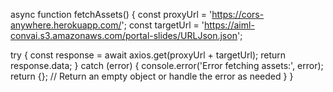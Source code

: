 async function fetchAssets() {
  const proxyUrl = 'https://cors-anywhere.herokuapp.com/';
  const targetUrl = 'https://aiml-convai.s3.amazonaws.com/portal-slides/URLJson.json';
  
  try {
    const response = await axios.get(proxyUrl + targetUrl);
    return response.data;
  } catch (error) {
    console.error('Error fetching assets:', error);
    return {}; // Return an empty object or handle the error as needed
  }
}
